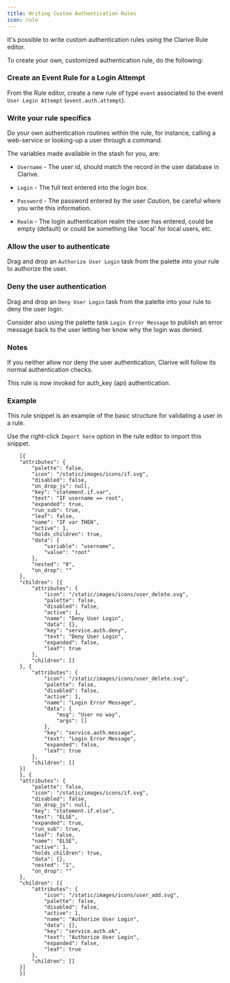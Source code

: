 ```yaml
---
title: Writing Custom Authentication Rules
icon: rule
---
```


It's possible to write custom authentication rules
using the Clarive Rule editor.

To create your own, customized authentication rule,
do the following:


### Create an Event Rule for a Login Attempt

From the Rule editor, create a new rule of type
`event` associated to the event `User Login Attempt`
(`event.auth.attempt`).


### Write your rule specifics

Do your own authentication routines within
the rule, for instance, calling a web-service
or looking-up a user through a command.


The variables made available in the stash for you, are:

- `Username` - The user id, should match the record in the user database in Clarive.

- `Login` - The full text entered into the login box.

- `Password` - The password entered by the user *Caution*, be careful where you write this information.

- `Realm` - The login authentication realm the user has entered, could be empty (default) or could be something like
'local' for local users, etc.


### Allow the user to authenticate

Drag and drop an `Authorize User Login` task from the palette
into your rule to authorize the user.


### Deny the user authentication

Drag and drop an `Deny User Login` task from the palette
into your rule to deny the user login.

Consider also using the palette task `Login Error Message`
to publish an error message back to the user letting her know
why the login was denied.


### Notes

If you neither allow nor deny the user authentication, Clarive will follow its normal authentication checks.

This rule is now invoked for auth_key (api) authentication.


### Example

This rule snippet  is an example of the basic structure for validating a user in a
rule.

Use the right-click `Import here` option in the rule editor to import this snippet.

           
        [{
        "attributes": {
            "palette": false,
            "icon": "/static/images/icons/if.svg",
            "disabled": false,
            "on_drop_js": null,
            "key": "statement.if.var",
            "text": "IF username == root",
            "expanded": true,
            "run_sub": true,
            "leaf": false,
            "name": "IF var THEN",
            "active": 1,
            "holds_children": true,
            "data": {
                "variable": "username",
                "value": "root"
            },
            "nested": "0",
            "on_drop": ""
        },
        "children": [{
            "attributes": {
                "icon": "/static/images/icons/user_delete.svg",
                "palette": false,
                "disabled": false,
                "active": 1,
                "name": "Deny User Login",
                "data": {},
                "key": "service.auth.deny",
                "text": "Deny User Login",
                "expanded": false,
                "leaf": true
            },
            "children": []
        }, {
            "attributes": {
                "icon": "/static/images/icons/user_delete.svg",
                "palette": false,
                "disabled": false,
                "active": 1,
                "name": "Login Error Message",
                "data": {
                    "msg": "User no way",
                    "args": []
                },
                "key": "service.auth.message",
                "text": "Login Error Message",
                "expanded": false,
                "leaf": true
            },
            "children": []
        }]
        }, {
        "attributes": {
            "palette": false,
            "icon": "/static/images/icons/if.svg",
            "disabled": false,
            "on_drop_js": null,
            "key": "statement.if.else",
            "text": "ELSE",
            "expanded": true,
            "run_sub": true,
            "leaf": false,
            "name": "ELSE",
            "active": 1,
            "holds_children": true,
            "data": {},
            "nested": "1",
            "on_drop": ""
        },
        "children": [{
            "attributes": {
                "icon": "/static/images/icons/user_add.svg",
                "palette": false,
                "disabled": false,
                "active": 1,
                "name": "Authorize User Login",
                "data": {},
                "key": "service.auth.ok",
                "text": "Authorize User Login",
                "expanded": false,
                "leaf": true
            },
            "children": []
        }]
        }]



   

